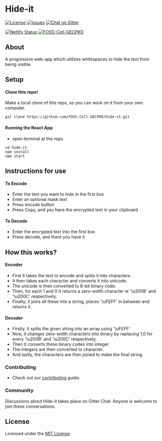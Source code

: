 # Hide-it

[![License](https://img.shields.io/github/license/FOSS-Cell-GECPKD/hide-it?style=for-the-badge)](https://github.com/FOSS-Cell-GECPKD/hide-it/blob/main/LICENSE)
[![Issues](https://img.shields.io/github/issues/FOSS-Cell-GECPKD/hide-it?style=for-the-badge)](https://github.com/FOSS-Cell-GECPKD/hide-it/issues)
[![Chat on Gitter](https://img.shields.io/badge/chat--on-gitter-brightgreen?style=for-the-badge&logo=appveyor)](https://gitter.im/FOSS-Cell-GECPKD/whitespace-stego)
<br/>

[![Netlify Status](https://api.netlify.com/api/v1/badges/c27123f8-e5b3-4471-95a5-1750162036f5/deploy-status)](https://hide-it.netlify.app/)
[![ FOSS-Cell-GECPKD ](https://circleci.com/gh/FOSS-Cell-GECPKD/Hide-it.svg?style=shield)](https://app.circleci.com/pipelines/github/FOSS-Cell-GECPKD/Hide-it)

## About

A progressive web-app which utilizes whitespaces to hide the text from being visible.

## Setup

#### Clone this repo!

Make a local clone of this repo, so you can work on it from your own computer.
```
git clone https://github.com/FOSS-Cell-GECPKD/hide-it.git
```
#### Running the React App

- open terminal at the repo
```
cd hide-it
npm install
npm start
```
## Instructions for use

#### To Encode
- Enter the text you want to hide in the first box
- Enter an optional mask text 
- Press encode button
- Press Copy, and you have the encrypted text in your clipboard
#### To Decode
- Enter the encrypted text into the first box
- Press decode, and there you have it 

## How this works?

#### Encoder
- First it takes the text to encode and splits it into characters.
- It then takes each character and converts it into unicode.
- The unicode is then converted to 8-bit binary code.
- Then, for each 1 and 0 it returns a zero-width character ie '\u200B' and '\u200C' respectively.
- Finally, it joins all these into a string, places '\uFEFF' in between and returns it.

#### Decoder
- Firstly, it splits the given string into an array using '\uFEFF'
- Now, it changes zero-width characters into binary by replacing 1,0 for every '\u200B' and '\u200C' respectively.
- Then it converts these binary codes into integer
- The integers are then converted to character.
- And lastly, the characters are then joined to make the final string.

### Contributing
- Check out our [contributing](CONTRIBUTING.md) guide.

### Community
Discussions about Hide-it takes place on Gitter Chat. Anyone is welcome to join these conversations.

## License
Licensed under the [MIT License](LICENSE).

